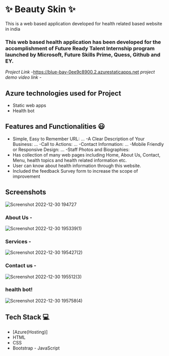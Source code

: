 # ✨  Beauty Skin ✨
This is a web based application developed for health related based website in india
### This web based health application has been developed for the accomplishment of Future Ready Talent Internship program launched by Microsoft, Future Skills Prime, Quess, Github and EY.
*Project Link* -https://blue-bay-0ee9c8900.2.azurestaticapps.net
*project demo video link* - 
## Azure technologies used for Project
- Static web apps
- Health bot
## Features and Functionalities 😃
- Simple, Easy to Remember URL: ...
-A Clear Description of Your Business: ...
-Call to Actions: ...
-Contact Information: ...
-Mobile Friendly or Responsive Design: ...
-Staff Photos and Biographies:
- Has collection of many web pages including Home, About Us, Contact, Menu, health topics and health related information etc.
- User can know about health information through this website.
- Included the feedback Survey form to increase the scope of improvement 
## Screenshots
![Screenshot 2022-12-30 194727](https://user-images.githubusercontent.com/119405136/210081509-7bd90d4c-5ee6-41b4-9d1d-48085e96239b.png)
### About Us -
![Screenshot 2022-12-30 195339(1)](https://user-images.githubusercontent.com/119405136/210081585-730916ca-d08e-4015-8bc1-c3985121ec37.png)
### Services -
![Screenshot 2022-12-30 195427(2)](https://user-images.githubusercontent.com/119405136/210081607-5b2f8f22-f699-40e3-8b3e-763d54c15516.png)
### Contact us -
![Screenshot 2022-12-30 195512(3)](https://user-images.githubusercontent.com/119405136/210081613-3b991773-c8c0-47a7-b4a6-c26643b1075d.png)
### health bot!
![Screenshot 2022-12-30 195758(4)](https://user-images.githubusercontent.com/119405136/210081675-002ff8bb-462c-40ef-94e9-e62520712556.png)
## Tech Stack 💻
- [Azure(Hosting)]
- HTML
- CSS
- Bootstrap
- JavaScript
